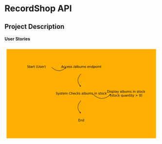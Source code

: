# RecordShop API

## Project Description

#### User Stories
![GetALlAlbums](images/getAllAlbums.png)